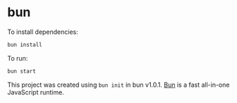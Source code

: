 # bun

To install dependencies:

```bash
bun install
```

To run:

```bash
bun start
```

This project was created using `bun init` in bun v1.0.1. [Bun](https://bun.sh) is a fast all-in-one JavaScript runtime.
